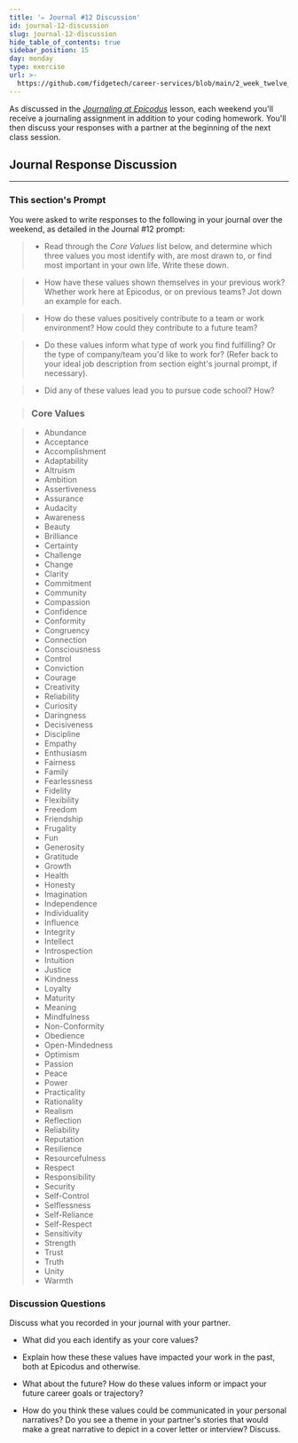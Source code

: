 ```yaml
---
title: '✏️ Journal #12 Discussion'
id: journal-12-discussion
slug: journal-12-discussion
hide_table_of_contents: true
sidebar_position: 15
day: monday
type: exercise
url: >-
  https://github.com/fidgetech/career-services/blob/main/2_week_twelve_discussion_classwork.md
---
```


As discussed in the _[Journaling at Epicodus](/introduction-to-programming/git-html-and-css/homework-journaling-at-epicodus)_ lesson, each weekend you'll receive a journaling assignment in addition to your coding homework. You'll then discuss your responses with a partner at the beginning of the next class session.

## Journal Response Discussion
---

### This section's Prompt

You were asked to write responses to the following in your journal over the weekend, as detailed in the Journal #12 prompt:

> * Read through the _Core Values_ list below, and determine which three values you most identify with, are most drawn to, or find most important in your own life. Write these down.

> * How have these values shown themselves in your previous work? Whether work here at Epicodus, or on previous teams? Jot down an example for each.

> * How do these values positively contribute to a team or work environment? How could they contribute to a future team?

> * Do these values inform what type of work you find fulfilling? Or the type of company/team you'd like to work for? (Refer back to your ideal job description from section eight's journal prompt, if necessary).

> * Did any of these values lead you to pursue code school? How?

> ### Core Values

> * Abundance
> * Acceptance
> * Accomplishment
> * Adaptability
> * Altruism
> * Ambition
> * Assertiveness
> * Assurance
> * Audacity
> * Awareness
> * Beauty
> * Brilliance
> * Certainty
> * Challenge
> * Change
> * Clarity
> * Commitment
> * Community
> * Compassion
> * Confidence
> * Conformity
> * Congruency
> * Connection
> * Consciousness
> * Control
> * Conviction
> * Courage
> * Creativity
> * Reliability
> * Curiosity
> * Daringness
> * Decisiveness
> * Discipline
> * Empathy
> * Enthusiasm
> * Fairness
> * Family
> * Fearlessness
> * Fidelity
> * Flexibility
> * Freedom
> * Friendship
> * Frugality
> * Fun
> * Generosity
> * Gratitude
> * Growth
> * Health
> * Honesty
> * Imagination
> * Independence
> * Individuality
> * Influence
> * Integrity
> * Intellect
> * Introspection
> * Intuition
> * Justice
> * Kindness
> * Loyalty
> * Maturity
> * Meaning
> * Mindfulness
> * Non-Conformity
> * Obedience
> * Open-Mindedness
> * Optimism
> * Passion
> * Peace
> * Power
> * Practicality
> * Rationality
> * Realism
> * Reflection
> * Reliability
> * Reputation
> * Resilience
> * Resourcefulness
> * Respect
> * Responsibility
> * Security
> * Self-Control
> * Selflessness
> * Self-Reliance
> * Self-Respect
> * Sensitivity
> * Strength
> * Trust
> * Truth
> * Unity
> * Warmth

### Discussion Questions

Discuss what you recorded in your journal with your partner.

* What did you each identify as your core values?

* Explain how these these values have impacted your work in the past, both at Epicodus and otherwise.

* What about the future? How do these values inform or impact your future career goals or trajectory?

* How do you think these values could be communicated in your personal narratives? Do you see a theme in your partner's stories that would make a great narrative to depict in a cover letter or interview? Discuss. 
